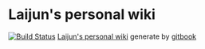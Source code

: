 # Laijun's personal wiki
[![Build Status](https://travis-ci.org/mlj1991/gitbook-wiki.svg?branch=master)](https://travis-ci.org/mlj1991/gitbook-wiki)
[Laijun's personal wiki](https://wiki.menglaijun.com/) generate by [gitbook](https://www.gitbook.com/)
